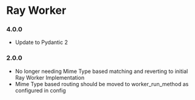 # Ray Worker

### 4.0.0
- Update to Pydantic 2

### 2.0.0

- No longer needing Mime Type based matching and reverting to initial Ray Worker Implementation
- Mime Type based routing should be moved to worker_run_method as configured in config
